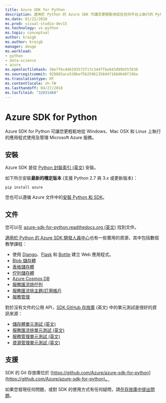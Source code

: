 ```yaml
---
title: Azure SDK for Python
description: 適用於 Python 的 Azure SDK 可讓您更輕鬆地從在任何平台上執行的 Python 應用程式取用 Microsoft Azure 服務。
ms.date: 01/22/2018
ms.prod: visual-studio-dev15
ms.technology: vs-python
ms.topic: conceptual
author: kraigb
ms.author: kraigb
manager: douge
ms.workload:
- python
- data-science
- azure
ms.openlocfilehash: 58e7f6cd46293573f17c344ffba943d99b55f830
ms.sourcegitcommit: 928885ace538bef5b25961358d4f166d648f196a
ms.translationtype: HT
ms.contentlocale: zh-TW
ms.lasthandoff: 04/27/2018
ms.locfileid: "32031468"
---
```

# <a name="azure-sdk-for-python"></a>Azure SDK for Python

Azure SDK for Python 可讓您更輕鬆地從 Windows、Mac OSX 和 Linux 上執行的應用程式使用及管理 Microsoft Azure 服務。

## <a name="installation"></a>安裝

Azure SDK 是從 [Python 封裝索引 (英文)](https://pypi.python.org/pypi/azure) 安裝。

如下所示安裝**最新的穩定版本** (支援 Python 2.7 與 3.x 或更新版本)：

```command
pip install azure
```

您也可以遵循 Azure 文件中的[安裝 Python 和 SDK](https://docs.microsoft.com/azure/python-how-to-install/)。

## <a name="documentation"></a>文件

您可以在 [azure-sdk-for-python.readthedocs.org (英文)](https://docs.microsoft.com/en-us/python/azure/?view=azure-python) 找到文件。

[適用於 Python 的 Azure SDK 開發人員中心](http://azure.microsoft.com/develop/python/)也有一些實用的資源，其中包括數個教學課程：

- 使用 [Django](/azure/app-service-web/web-sites-python-create-deploy-django-app)、[Flask](/azure/app-service-web/web-sites-python-create-deploy-flask-app) 和 [Bottle](/azure/app-service-web/web-sites-python-create-deploy-bottle-app) 建立 Web 應用程式。
- [Blob 儲存體](/azure/storage/storage-python-how-to-use-blob-storage)
- [表格儲存體](/azure/storage/storage-python-how-to-use-table-storage)
- [佇列儲存體](/azure/storage/storage-python-how-to-use-queue-storage)
- [Azure Cosmos DB](/azure/cosmos-db/sql-api-python-application)
- [服務匯流排佇列](/azure/service-bus-messaging/service-bus-python-how-to-use-queues)
- [服務匯流排主題/訂用帳戶](/azure/service-bus-messaging/service-bus-python-how-to-use-topics-subscriptions)
- [服務管理](/azure/cloud-services/cloud-services-python-how-to-use-service-management)

對於沒有文件的公用 API，[SDK GitHub 存放庫](https://github.com/Azure/azure-sdk-for-python) \(英文\) 中的單元測試是很好的資訊來源：

- [儲存體單元測試 (英文)](https://github.com/Azure/azure-storage-python/tree/master/tests)
- [服務匯流排單元測試 (英文)](https://github.com/Azure/azure-sdk-for-python/tree/master/azure-servicebus/tests)
- [服務管理單元測試 (英文)](https://github.com/Azure/azure-sdk-for-python/tree/master/azure-servicemanagement-legacy/tests)
- [資源管理單元測試 (英文)](https://github.com/Azure/azure-sdk-for-python/tree/master/azure-mgmt/tests)

## <a name="support"></a>支援

SDK 的 Git 存放庫位於 [https://github.com/Azure/azure-sdk-for-python](https://github.com/Azure/azure-sdk-for-python)。

如果您發現任何問題，或對 SDK 的使用方式有任何疑問，請[在存放庫中提出問題](https://github.com/Azure/azure-sdk-for-python/issues)。
